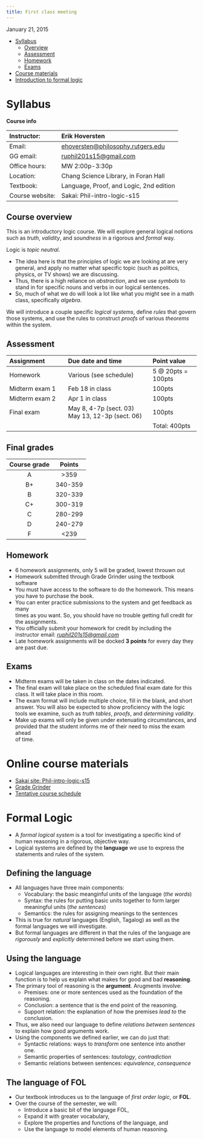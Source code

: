 ```yaml
---
title: First class meeting
---
```


January 21, 2015

-   [Syllabus](#syll)
    - [Overview](#over)
    - [Assessment](#assess)
    - [Homework](#hw)
    - [Exams](#exam)
-   [Course materials](#course)
-   [Introduction to formal logic](#formal)

<a name="syll"></a>

Syllabus
========

**Course info**

|Instructor:|Erik Hoversten|
|:----------|:-------------|
|Email:|ehoversten@philosophy.rutgers.edu|
|GG email:|ruphil201s15@gmail.com|
|Office hours:|MW 2:00p-3:30p|
|Location:|Chang Science Library, in Foran Hall|
|Textbook:|Language, Proof, and Logic, 2nd edition|
|Course website:|Sakai: Phil-intro-logic-s15|

<a name="over"></a>

Course overview
---------------

This is an introductory logic course. We will explore general logical
notions such as *truth*, *validity*, and *soundness* in a rigorous and
*formal* way.

Logic is *topic neutral*.

-   The idea here is that the principles of logic we are looking at are
    very general, and apply no matter what specific topic (such as
    politics, physics, or TV shows) we are discussing.
-   Thus, there is a high reliance on *abstraction*, and we use
    *symbols* to stand in for specific nouns and verbs in our logical
    sentences.
-   So, much of what we do will look a lot like what you might see in a
    math class, specifically *algebra*.

We will introduce a couple specific *logical systems*, define *rules*
that govern those systems, and use the rules to construct *proofs* of
various *theorems* within the system.

<a name="assess"></a>

Assessment
----------

<table>
<col width="25%" />
<col width="36%" />
<col width="20%" />
<thead>
<tr class="header">
<th align="left">Assignment</th>
<th align="left">Due date and time</th>
<th align="left">Point value</th>
</tr>
</thead>
<tbody>
<tr class="odd">
<td align="left">Homework</td>
<td align="left">Various (see schedule)</td>
<td align="left">5 @ 20pts = 100pts</td>
</tr>
<tr class="even">
<td align="left">Midterm exam 1</td>
<td align="left">Feb 18 in class</td>
<td align="left">100pts</td>
</tr>
<tr class="odd">
<td align="left">Midterm exam 2</td>
<td align="left">Apr 1 in class</td>
<td align="left">100pts</td>
</tr>
<tr class="even">
<td align="left">Final exam</td>
<td align="left">May 8, 4-7p (sect. 03) May 13, 12-3p (sect. 06)</td>
<td align="left">100pts</td>
</tr>
<tr class="odd">
<td align="left"></td>
<td align="left"></td>
<td align="left">Total: 400pts</td>
</tr>
</tbody>
</table>

Final grades
------------

|Course grade|Points|
|:----------:|:----:|
|A|\>359|
|B+|340-359|
|B|320-339|
|C+|300-319|
|C|280-299|
|D|240-279|
|F|\<239|

<a name="hw"></a>

Homework
--------

-   6 homework assignments, only 5 will be graded, lowest throuwn out
-   Homework submitted through Grade Grinder using the textbook software
-   You must have access to the software to do the homework. This means
    you have to purchase the book.
-   You can enter practice submissions to the system and get feedback as
    many  
     times as you want. So, you should have no trouble getting full
    credit for the assignments.
-   You officially submit your homework for credit by including the
    instructor email: *ruphil201s15@gmail.com*
-   Late homework assignments will be docked **3 points** for every day
    they are past due.

<a name="exam"></a>

Exams
-----

-   Midterm exams will be taken in class on the dates indicated.
-   The final exam will take place on the scheduled final exam date for
    this  
     class. It will take place in this room.
-   The exam format will include multiple choice, fill in the blank, and
    short answer. You will also be expected to show proficiency with the
    logic tools we examine, such as *truth tables*, *proofs*, and
    *determining validity*.
-   Make up exams will only be given under extenuating circumstances,
    and provided that the student informs me of their need to miss the
    exam ahead  
     of time.

<a name="course"></a>

Online course materials
=======================

-   [Sakai site:
    Phil-intro-logic-s15](https://sakai.rutgers.edu/portal/site/26c3efc1-13c3-4f46-b81c-20119066cee6)
-   [Grade Grinder](https://ggweb.gradegrinder.net/lpl)
-   [Tentative course
    schedule](http://erikhoversten.org/teaching/ru201-s15/schedule.pdf)

<a name="formal"></a>

Formal Logic
============

-   A *formal logical system* is a tool for investigating a specific
    kind of human reasoning in a rigorous, objective way.
-   Logical systems are defined by the **language** we use to express
    the statements and rules of the system.

Defining the language
---------------------

-   All languages have three main components:
    -   Vocabulary: the basic meanginful units of the language (*the
        words*)
    -   Syntax: the rules for putting basic units together to form
        larger meaningful units (*the sentences*)
    -   Semantics: the rules for assigning meanings to the sentences
-   This is true for *natural* languages (English, Tagalog) as well as
    the formal languages we will investigate.
-   But formal languages are different in that the rules of the language
    are *rigorously* and *explicitly* determined before we start using
    them.

Using the language
------------------

-   Logical languages are interesting in their own right. But their main
    function is to help us explain what makes for good and bad
    **reasoning**.
-   The primary tool of reasoning is the **argument**. Arugments
    involve:
    -   Premises: one or more sentences used as the foundation of the
        reasoning.
    -   Conclusion: a sentence that is the end point of the reasoning.
    -   Support relation: the explanation of how the premises *lead to*
        the conclusion.
-   Thus, we also need our language to define *relations between
    sentences* to explain how good arguments work.
-   Using the components we defined earlier, we can do just that:
    -   Syntactic relations: ways to *transform* one sentence into
        another one.
    -   Semantic properties of sentences: *tautology*, *contradiction*
    -   Semantic relations between sentences: *equivalence*,
        *consequence*

The language of FOL
-------------------

-   Our textbook introduces us to the language of *first order logic*,
    or **FOL**.
-   Over the course of the semester, we will:
    -  Introduce a basic bit of the language FOL, 
    -  Expand it with greater vocabulary, 
    -  Explore the properties and functions of the language, and
    -  Use the language to model elements of human reasoning.

